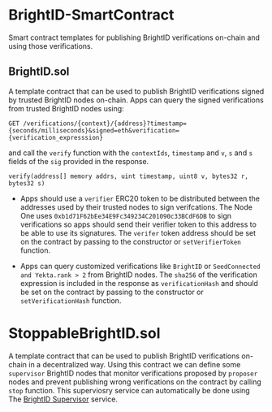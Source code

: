 # BrightID-SmartContract

Smart contract templates for publishing BrightID verifications on-chain and using those verifications.

## BrightID.sol

A template contract that can be used to publish BrightID verifications signed by trusted BrightID nodes on-chain.
Apps can query the signed verifications from trusted BrightID nodes using:

`GET /verifications/{context}/{address}?timestamp={seconds/milliseconds}&signed=eth&verification={verification_expresssion}`

and call the `verify` function with the `contextIds`, `timestamp` and `v`, `s` and `s` fields of the `sig` provided in the response.

`verify(address[] memory addrs, uint timestamp, uint8 v, bytes32 r, bytes32 s)`

- Apps should use a `verifier` ERC20 token to be distributed between the addresses used by their trusted nodes to sign verifcations.
The Node One uses `0xb1d71F62bEe34E9Fc349234C201090c33BCdF6DB` to sign verifications so apps should send their verifier token to this address
to be able to use its signatures. The `verifer` token address should be set on the contract by passing to the constructor or `setVerifierToken` function.

- Apps can query customized verifications like `BrightID` or `SeedConnected and Yekta.rank > 2` from BrightID nodes.
  The `sha256` of the verification expression is included in the response as `verificationHash` and should be set on the contract
  by passing to the constructor or `setVerificationHash` function.

# StoppableBrightID.sol

A template contract that can be used to publish BrightID verifications on-chain in a decentralized way.
Using this contract we can define some `supervisor` BrightID nodes that monitor verifications proposed by `proposer` nodes and prevent publishing wrong verifications on the contract by calling `stop` function. This superviosry service can automatically be done using The [BrightID Supervisor](https://github.com/BrightID/BrightID-Supervisor/) service.
